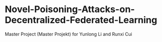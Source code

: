 # Novel-Poisoning-Attacks-on-Decentralized-Federated-Learning
Master Project (Master Projekt) for Yunlong Li and Runxi Cui
